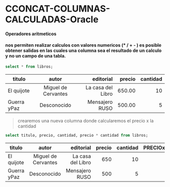 # CCONCAT-COLUMNAS-CALCULADAS-Oracle
#### Operadores aritmeticos
#### nos permiten realizar calculos con valores numericos (* / + - ) es posible obtener salidas en las cuales una columna sea el resultado de un calculo y no un campo de una tabla.

```sql
select * from libros;
```
 | titulo            | autor           |  editorial   |   precio   |    cantidad    |
 | ------------------|:----------------:|---------------:|-----------:|-----------:|
 | El quijote   | Miguel de Cervantes         |  La casa del Libro   |   650.00   | 10  |
 | Guerra yPaz  | Desconocido        |  Mensajero RUSO  |   500.00  | 5  |
 
 >crearemos una nueva columna donde calcularemos el precio x la cantidad
 ```sql
 select titulo, precio, cantidad, precio * cantidad from libros;
 
 ```
  | titulo            | autor           |  editorial   |   precio   |    cantidad    |  PRECIOxCANTIDAD    |
 | ------------------|:----------------:|---------------:|-----------:|-----------:|-----------:|
 | El quijote   | Miguel de Cervantes         |  La casa del Libro   |   650   | 10  |   6500|
 | Guerra yPaz  | Desconocido        |  Mensajero RUSO  |   500  | 5  | 2500|
